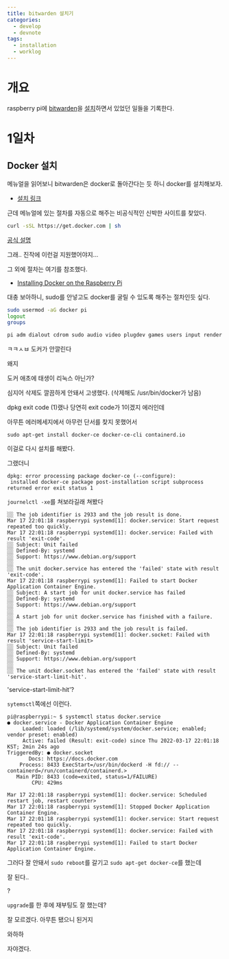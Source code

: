 ```yaml
---
title: bitwarden 설치기
categories:
  - develop
  - devnote
tags:
  - installation
  - worklog
---
```


# 개요
raspberry pi에 [bitwarden](https://bitwarden.com/)을 [설치](https://bitwarden.com/help/install-on-premise-linux/)하면서 있었던 일들을 기록한다.

# 1일차
## Docker 설치
메뉴얼을 읽어보니 bitwarden은 docker로 돌아간다는 듯 하니 docker를 설치해보자.

* [설치 링크](https://docs.docker.com/engine/install/debian/)

근데 메뉴얼에 있는 절차를 자동으로 해주는 비공식적인 신박한 사이트를 찾았다.

```bash
curl -sSL https://get.docker.com | sh
```

[공식 설명](https://docs.docker.com/engine/install/ubuntu/#install-using-the-convenience-script)

그래.. 진작에 이런걸 지원했어야지...

그 외에 절차는 여기를 참조했다.

* [Installing Docker on the Raspberry Pi
](https://pimylifeup.com/raspberry-pi-docker/)

대충 보아하니, sudo를 안넣고도 docker를 굴릴 수 있도록 해주는 절차인듯 싶다.

```bash
sudo usermod -aG docker pi
logout
groups
```
```bash
pi adm dialout cdrom sudo audio video plugdev games users input render netdev lpadmin docker gpio i2c spi
```

ㅋㅋㅅㅂ 도커가 안깔린다

왜지

도커 애초에 태생이 리눅스 아닌가?

심지어 삭제도 깔끔하게 안돼서 고생했다.
(삭제해도 /usr/bin/docker가 남음)

dpkg exit code (1)랬나 당연히 exit code가 1이겠지 에러인데

아무튼 에러메세지에서 아무런 단서를 찾지 못했어서
```
sudo apt-get install docker-ce docker-ce-cli containerd.io
```
이걸로 다시 설치를 해봤다.

그랬더니

```
dpkg: error processing package docker-ce (--configure):
 installed docker-ce package post-installation script subprocess returned error exit status 1
 ```

 `journelctl -xe`를 쳐보라길래 쳐봤다

 ```
 ░░ The job identifier is 2933 and the job result is done.
Mar 17 22:01:18 raspberrypi systemd[1]: docker.service: Start request repeated too quickly.
Mar 17 22:01:18 raspberrypi systemd[1]: docker.service: Failed with result 'exit-code'.
░░ Subject: Unit failed
░░ Defined-By: systemd
░░ Support: https://www.debian.org/support
░░
░░ The unit docker.service has entered the 'failed' state with result 'exit-code'.
Mar 17 22:01:18 raspberrypi systemd[1]: Failed to start Docker Application Container Engine.
░░ Subject: A start job for unit docker.service has failed
░░ Defined-By: systemd
░░ Support: https://www.debian.org/support
░░
░░ A start job for unit docker.service has finished with a failure.
░░
░░ The job identifier is 2933 and the job result is failed.
Mar 17 22:01:18 raspberrypi systemd[1]: docker.socket: Failed with result 'service-start-limit>
░░ Subject: Unit failed
░░ Defined-By: systemd
░░ Support: https://www.debian.org/support
░░
░░ The unit docker.socket has entered the 'failed' state with result 'service-start-limit-hit'.
```

'service-start-limit-hit'?

`sytemsctl`쪽에선 이런다.
```
pi@raspberrypi:~ $ systemctl status docker.service
● docker.service - Docker Application Container Engine
     Loaded: loaded (/lib/systemd/system/docker.service; enabled; vendor preset: enabled)
     Active: failed (Result: exit-code) since Thu 2022-03-17 22:01:18 KST; 2min 24s ago
TriggeredBy: ● docker.socket
       Docs: https://docs.docker.com
    Process: 8433 ExecStart=/usr/bin/dockerd -H fd:// --containerd=/run/containerd/containerd.>
   Main PID: 8433 (code=exited, status=1/FAILURE)
        CPU: 429ms

Mar 17 22:01:18 raspberrypi systemd[1]: docker.service: Scheduled restart job, restart counter>
Mar 17 22:01:18 raspberrypi systemd[1]: Stopped Docker Application Container Engine.
Mar 17 22:01:18 raspberrypi systemd[1]: docker.service: Start request repeated too quickly.
Mar 17 22:01:18 raspberrypi systemd[1]: docker.service: Failed with result 'exit-code'.
Mar 17 22:01:18 raspberrypi systemd[1]: Failed to start Docker Application Container Engine.
```

그러다 잘 안돼서 `sudo reboot`를 갈기고 `sudo apt-get docker-ce`를 했는데

잘 된다..

?

`upgrade`를 한 후에 재부팅도 잘 했는데?

잘 모르겠다. 아무튼 됐으니 된거지

와하하


자야겠다.


